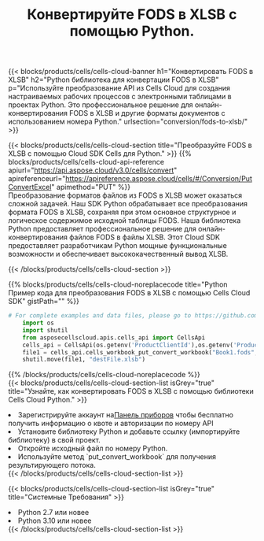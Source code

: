 ﻿---
title:  Конвертируйте FODS в XLSB с помощью Python.
description:  Использование Cloud SDK Aspose.Cells для Python для преобразования файла формата FODS в файл формата XLSB.
kwords: Excel, Convert FODS to XLSB, REST, Python
howto: How to convert FODS to XLSB using Aspose.Cells Cloud Python library.
---
{{< blocks/products/cells/cells-cloud-banner h1="Конвертировать FODS в XLSB" h2="Python библиотека для конвертации FODS в XLSB" p="Используйте преобразование API из Cells Cloud для создания настраиваемых рабочих процессов с электронными таблицами в проектах Python. Это профессиональное решение для онлайн-конвертирования FODS в XLSB и другие форматы документов с использованием номера Python." urlsection="conversion/fods-to-xlsb/" >}}

{{< blocks/products/cells/cells-cloud-section title="Преобразуйте FODS в XLSB с помощью Cloud SDK Cells для Python." >}}
{{% blocks/products/cells/cells-cloud-api-reference apiurl="https://api.aspose.cloud/v3.0/cells/convert" apireferenceurl="https://apireference.aspose.cloud/cells/#/Conversion/PutConvertExcel" apimethod="PUT" %}}
<br/>
Преобразование форматов файлов из FODS в XLSB может оказаться сложной задачей. Наш SDK Python обрабатывает все преобразования формата FODS в XLSB, сохраняя при этом основное структурное и логическое содержимое исходной таблицы FODS. Наша библиотека Python предоставляет профессиональное решение для онлайн-конвертирования файлов FODS в файлы XLSB. Этот Cloud SDK предоставляет разработчикам Python мощные функциональные возможности и обеспечивает высококачественный вывод XLSB.

{{< /blocks/products/cells/cells-cloud-section >}}

{{% blocks/products/cells/cells-cloud-noreplacecode title="Python Пример кода для преобразования FODS в XLSB с помощью Cells Cloud SDK" gistPath="" %}}
 
```python
# For complete examples and data files, please go to https://github.com/aspose-cells-cloud/aspose-cells-cloud-python/
    import os
    import shutil
    from asposecellscloud.apis.cells_api import CellsApi
    cells_api = CellsApi(os.getenv('ProductClientId'),os.getenv('ProductClientSecret'))
    file1 = cells_api.cells_workbook_put_convert_workbook("Book1.fods",format="xlsb")
    shutil.move(file1, "destFile.xlsb")     
```
 
{{% /blocks/products/cells/cells-cloud-noreplacecode %}}
<br/>
{{< blocks/products/cells/cells-cloud-section-list isGrey="true" title="Узнайте, как конвертировать FODS в XLSB с помощью библиотеки Cells Cloud Python." >}}
<li> Зарегистрируйте аккаунт на<a href="https://dashboard.aspose.cloud/">Панель приборов</a> чтобы бесплатно получить информацию о квоте и авторизации по номеру API</li>
<li>Установите библиотеку Python и добавьте ссылку (импортируйте библиотеку) в свой проект.</li>
<li>Откройте исходный файл по номеру Python.</li>
<li>Используйте метод `put_convert_workbook` для получения результирующего потока.</li>
{{< /blocks/products/cells/cells-cloud-section-list >}}

{{< blocks/products/cells/cells-cloud-section-list isGrey="true" title="Системные Требования" >}}
<li>Python 2.7 или новее</li>
<li>Python 3.10 или новее</li>
{{< /blocks/products/cells/cells-cloud-section-list >}}
